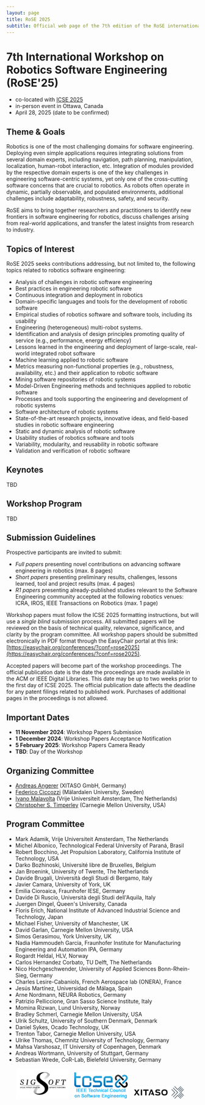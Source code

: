 ```yaml
---
layout: page
title: RoSE 2025
subtitle: Official web page of the 7th edition of the RoSE international workshop
---
```


# 7th International Workshop on Robotics Software Engineering (RoSE'25)

- co-located with [ICSE 2025](https://conf.researchr.org/home/icse-2025)
- in-person event in Ottawa, Canada
- April 28, 2025 (date to be confirmed)

## Theme & Goals
Robotics is one of the most challenging domains for software engineering. Deploying even simple applications requires integrating solutions from several domain experts, including navigation, path planning, manipulation, localization, human-robot interaction, etc. Integration of modules provided by the respective domain experts is one of the key challenges in engineering software-centric systems, yet only one of the cross-cutting software concerns that are crucial to robotics. As robots often operate in dynamic, partially observable, and populated environments, additional challenges include adaptability, robustness, safety, and security. 

RoSE aims to bring together researchers and practitioners to identify new frontiers in software engineering for robotics, discuss challenges arising from real-world applications, and transfer the latest insights from research to industry.

## Topics of Interest

RoSE 2025 seeks contributions addressing, but not limited to, the following
topics related to robotics software engineering:
- Analysis of challenges in robotic software engineering
- Best practices in engineering robotic software
- Continuous integration and deployment in robotics
- Domain-specific languages and tools for the development of robotic software
- Empirical studies of robotics software and software tools, including its usability
- Engineering (heterogeneous) multi-robot systems.
- Identification and analysis of design principles promoting quality of service (e.g., performance, energy efficiency) 
- Lessons learned in the engineering and deployment of large-scale,
real-world integrated robot software
- Machine learning applied to robotic software
- Metrics measuring non-functional properties (e.g., robustness, availability, etc.) and their application to robotic software
- Mining software repositories of robotic systems
- Model-Driven Engineering methods and techniques applied to robotic software 
- Processes and tools supporting the engineering and development of robotic systems
- Software architecture of robotic systems
- State-of-the-art research projects, innovative ideas, and field-based studies in robotic software engineering
- Static and dynamic analysis of robotic software
- Usability studies of robotics software and tools
- Variability, modularity, and reusability in robotic software
- Validation and verification of robotic software

## Keynotes

TBD

## Workshop Program

TBD

## Submission Guidelines

Prospective participants are invited to submit:
- *Full papers* presenting novel contributions on advancing software engineering in robotics (max. 8 pages)
- *Short papers* presenting preliminary results, challenges, lessons learned, tool and project results (max. 4 pages)
- *R1 papers* presenting already-published studies relevant to the Software Engineering community accepted at the following robotics venues: ICRA, IROS, IEEE Transactions on Robotics (max. 1 page)

Workshop papers must follow the ICSE 2025 formatting instructions, but will use a *single blind* submission process. All submitted papers will be reviewed on the basis of technical quality, relevance, significance, and clarity by the program committee. All workshop papers should be submitted electronically in PDF format through the EasyChair portal at this link: [https://easychair.org/conferences/?conf=rose2025](https://easychair.org/conferences/?conf=rose2025). 

Accepted papers will become part of the workshop proceedings. The official publication date is the date the proceedings are made available in the ACM or IEEE Digital Libraries. This date may be up to two weeks prior to the first day of ICSE 2025. The official publication date affects the deadline for any patent filings related to published work. Purchases of additional pages in the proceedings is not allowed.

## Important Dates

* **11 November 2024**: Workshop Papers Submission
* **1 December 2024**: Workshop Papers Acceptance Notification
* **5 February 2025**: Workshop Papers Camera Ready
* **TBD**: Day of the Workshop

## Organizing Committee

- [Andreas Angerer](https://xitaso.com) (XITASO GmbH, Germany)
- [Federico Ciccozzi](http://www.es.mdh.se/staff/266-Federico_Ciccozzi) (Mälardalen University, Sweden)
- [Ivano Malavolta](http://www.ivanomalavolta.com) (Vrije Universiteit Amsterdam, The Netherlands)
- [Christopher S. Timperley](http://www.christimperley.co.uk/) (Carnegie Mellon University, USA)

## Program Committee

* Mark Adamik, Vrije Universiteit Amsterdam, The Netherlands
* Michel Albonico, Technological Federal University of Paraná, Brasil
* Robert Bocchino, Jet Propulsion Laboratory, California Institute of Technology, USA
* Darko Bozhinoski, Université libre de Bruxelles, Belgium
* Jan Broenink, University of Twente, The Netherlands
* Davide Brugali, Università degli Studi di Bergamo, Italy
* Javier Camara, University of York, UK
* Emilia Cioroaica, Fraunhofer IESE, Germany
* Davide Di Ruscio, Università degli Studi dell'Aquila, Italy
* Juergen Dingel, Queen's University, Canada
* Floris Erich, National Institute of Advanced Industrial Science and Technology, Japan
* Michael Fisher, University of Manchester, UK
* David Garlan, Carnegie Mellon University, USA
* Simos Gerasimou, York University, UK
* Nadia Hammoudeh Garcia, Fraunhofer Institute for Manufacturing Engineering and Automation IPA, Germany
* Rogardt Heldal, HLV, Norway
* Carlos Hernandez Corbato, TU Delft, The Netherlands
* Nico Hochgeschwender, University of Applied Sciences Bonn-Rhein-Sieg, Germany
* Charles Lesire-Cabaniols, French Aerospace lab (ONERA), France
* Jesús Martínez, Universidad de Málaga, Spain
* Arne Nordmann, NEURA Robotics, Germany
* Patrizio Pelliccione, Gran Sasso Science Institute, Italy
* Momina Rizwan, Lund University, Norway
* Bradley Schmerl, Carnegie Mellon University, USA
* Ulrik Schultz, University of Southern Denmark, Denmark
* Daniel Sykes, Ocado Technology, UK
* Trenton Tabor, Carnegie Mellon University, USA
* Ulrike Thomas, Chemnitz University of Technology, Germany
* Mahsa Varshosaz, IT University of Copenhagen, Denmark
* Andreas Wortmann, University of Stuttgart, Germany
* Sebastian Wrede, CoR-Lab, Bielefeld University, Germany

<center>
<img src="/files/rose2024/sigsoft_logo.png" alt="Sigsoft" style="width: 10em;" />&nbsp;&nbsp;
<img src="/files/rose2024/tcse_logo.png" alt="TCSE" style="width: 10em;" />&nbsp;&nbsp;
<img src="/files/rose2024/xitaso_logo.png" alt="XITASO" style="width: 10em;" />&nbsp;&nbsp;
</center>
